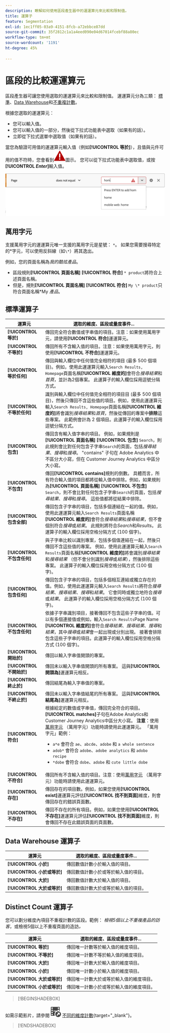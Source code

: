 ```yaml
---
description: 瞭解如何使用區段產生器中的運運算元來比較和限制值。
title: 運算子
feature: Segmentation
exl-id: 1ec1ff05-03a9-4151-8fcb-a72ebbce87dd
source-git-commit: 35f2812c1a1a4eed090e04d67014fcebf88a80ec
workflow-type: tm+mt
source-wordcount: '1191'
ht-degree: 45%

---
```


# 區段的比較運運算元

區段產生器可讓您使用選取的運運算元來比較和限制值。 運運算元分為三類： [標準](#standard-operators)、[Data Warehouse](#data-warehouse-operators)和[不重複計數](#distinct-count-operators)。

根據您選取的運運算元：

* 您可以輸入值。
* 您可以輸入值的一部分，然後從下拉式功能表中選取（如果有的話）。
* 立即從下拉式選單中選取值（如果有的話）。

當您為驗證可用值的運運算元輸入值（例如&#x200B;**[!UICONTROL 等於]**），且值與元件可用的值不符時，您會看到![AlertRed](/help/assets/icons/AlertRed.svg)圖示。 您可以從下拉式功能表中選取值，或按&#x200B;**[!UICONTROL _Enter_]**&#x200B;輸入值。

![區段等於](assets/segment-operator-equals.png)

## 萬用字元

支援萬用字元的運運算元唯一支援的萬用字元是星號： `*`。 如果您需要搜尋特定的&#42;字元，可以使用反斜線（如`\*`）將其逸出。

例如，您的頁面名稱為&#x200B;*我的酷炫產品*。

* 區段規則&#x200B;**[!UICONTROL 頁面名稱]** **[!UICONTROL 符合]** `* product`將符合上述頁面名稱。
* 但是，規則&#x200B;**[!UICONTROL 頁面名稱]** **[!UICONTROL 符合]** `My \* product`只符合頁面名稱&#x200B;*My *產品*。

## 標準運算子

| 運算元 | 選取的維度、區段或量度事件... |
|--- |--- |
| **[!UICONTROL 等於]** | 傳回完全符合數值或字串值的項目。注意：如果使用萬用字元，請使用&#x200B;**[!UICONTROL 符合]**&#x200B;運運算元。 |
| **[!UICONTROL 不等於]** | 傳回所有不含輸入值的項目。注意：如果使用萬用字元，則使用&#x200B;**[!UICONTROL 不符合]**&#x200B;運運算元。 |
| **[!UICONTROL 等於任何]** | 傳回與輸入欄位中任何值完全相符的項目 (最多 500 個項目)。例如，使用此運運算元輸入`Search Results, Homepage`頁面名稱&#x200B;**[!UICONTROL 維度的]**&#x200B;會符合&#x200B;*搜尋結果*&#x200B;和&#x200B;*首頁*，並計為2個專案。 此運算子的輸入欄位採用逗號分隔方式。 |
| **[!UICONTROL 不等於任何]** | 識別與輸入欄位中任何值完全相符的項目目 (最多 500 個項目)，然後只傳回不含這些值的項目。例如，使用此運運算元輸入`Search Results, Homepage`頁面名稱&#x200B;**[!UICONTROL 維度的]**&#x200B;將會識別&#x200B;*搜尋結果*&#x200B;和&#x200B;*首頁*，然後從傳回的專案中&#x200B;**排除**&#x200B;這些專案。 此範例會計為 2 個項目。此運算子的輸入欄位採用逗號分隔方式。 |
| **[!UICONTROL 包含]** | 傳回含有輸入值字串的項目。 例如，如果規則是&#x200B;**[!UICONTROL 頁面名稱]** **[!UICONTROL 包含]** `Search`，則此規則會比對任何包含子字串`Search`的頁面，包括&#x200B;*搜尋結果*、*搜尋*&#x200B;和&#x200B;*搜尋*。 &quot;contains&quot; 子句在 Adobe Analytics 中不區分大小寫，但在 Customer Journey Analytics 中區分大小寫。 |
| **[!UICONTROL 不包含]** | 傳回&#x200B;**[!UICONTROL contains]**&#x200B;規則的倒數。 具體而言，所有符合輸入值的項目都將從輸入值中排除。例如，如果規則為&#x200B;**[!UICONTROL 頁面名稱]** **[!UICONTROL 不包含]** `Search`，則不會比對任何包含子字串`Search`的頁面，包括&#x200B;*搜尋結果*、*搜尋*&#x200B;和&#x200B;*搜尋*。 這些值都將從結果中排除。 |
| **[!UICONTROL 包含全部]** | 傳回包含子字串的項目，包括多個連結在一起的值。例如，使用此運運算元輸入`Search Results`頁面名稱&#x200B;**[!UICONTROL 維度的]**&#x200B;會符合&#x200B;*搜尋結果*&#x200B;和&#x200B;*搜尋結果*，但不會個別符合&#x200B;*搜尋*&#x200B;或&#x200B;*結果*。 此規則將符合&#x200B;*Search*&#x200B;和&#x200B;*Results*。 此運算子的輸入欄位採用空格分隔方式 (100 個字)。 |
| **[!UICONTROL 不包含任何]** | 與子字串比較以識別專案，包括多個值連結在一起，然後只傳回不含這些值的專案。 例如，使用此運運算元輸入`Search Results`頁面名稱&#x200B;**[!UICONTROL 維度的]**&#x200B;將會識別&#x200B;*搜尋結果*&#x200B;和&#x200B;*搜尋結果* （但不會分別識別&#x200B;*搜尋*&#x200B;或&#x200B;*結果*），然後排除這些專案。 此運算子的輸入欄位採用空格分隔方式 (100 個字)。 |
| **[!UICONTROL 包含任何]** | 傳回包含子字串的項目，包括多個相互連結或獨立存在的值。例如，使用此運運算元輸入`Search Results`將符合&#x200B;*搜尋結果*、*搜尋結果*、*搜尋*&#x200B;和&#x200B;*結果*。 它會同時或獨立地符合&#x200B;*搜尋*&#x200B;或&#x200B;*結果*。 此運算子的輸入欄位採用空格分隔方式 (100 個字)。 |
| **[!UICONTROL 不包含任何]** | 依據子字串識別項目，接著傳回不包含這些子字串的值。可以有多個連接值或例如，輸入`Search Results`Page Name **[!UICONTROL 維度的]**&#x200B;會符合&#x200B;*搜尋結果*、*搜尋結果*、*搜尋*&#x200B;和&#x200B;*結果*，其中&#x200B;*搜尋*&#x200B;或&#x200B;*結果*&#x200B;會一起出現或分別出現。 接著會排除包含這些子字串的項目。此運算子的輸入欄位採用空格分隔方式 (100 個字)。 |
| **[!UICONTROL 開始於]** | 傳回以輸入字串值開頭的專案。 |
| **[!UICONTROL 不開始於]** | 傳回未以輸入字串值開頭的所有專案。 這與&#x200B;**[!UICONTROL 開頭為]**&#x200B;運運算元相反。 |
| **[!UICONTROL 終止於]** | 傳回結尾為輸入字串值的專案。 |
| **[!UICONTROL 不終止於]** | 傳回未以輸入字串值結尾的所有專案。 這與&#x200B;**[!UICONTROL 結尾為]**&#x200B;運運算元相反。 |
| **[!UICONTROL 符合]** | 根據給定的數值或字串值，傳回完全符合的項目。**[!UICONTROL matches]**&#x200B;子句在Adobe Analytics和Customer Journey Analytics中區分大小寫。 **注意**：使用[萬用字元](#wildcards) （萬用字元）功能時請使用此運運算元。 「萬用字元」範例：<ul><li>`a*e` 會符合 `ae`、`abcde`、`adobe` 和 `a whole sentence`</li><li>`adob*` 會符合 `adobe`、`adobe analytics` 和 `adobo recipe`</li><li>`*dobe` 會符合 `dobe`、`adobe` 和 `cute little dobe`</li></ul> |
| **[!UICONTROL 不符合]** | 傳回所有不含輸入值的項目。注意：使用[萬用字元](#wildcards) （萬用字元）功能時請使用此運運算元。 |
| **[!UICONTROL 存在]** | 傳回存在的項目數。例如，如果您使用&#x200B;**[!UICONTROL exist]**&#x200B;運運算元評估&#x200B;**[!UICONTROL 找不到頁面]**&#x200B;維度，則會傳回存在的錯誤頁面數。 |
| **[!UICONTROL 不存在]** | 傳回不存在的所有項目。例如，如果您使用&#x200B;**[!UICONTROL 不存在]**&#x200B;運運算元評估&#x200B;**[!UICONTROL 找不到頁面]**&#x200B;維度，則會傳回不存在此錯誤頁面的頁面數。 |

## Data Warehouse 運算子

| 運算元 | 選取的維度、區段或量度事件... |
| --- | --- |
| **[!UICONTROL 小於]** | 傳回數值計數小於輸入值的項目。 |
| **[!UICONTROL 小於或等於]** | 傳回數值計數小於或等於輸入值的項目。 |
| **[!UICONTROL 大於]** | 傳回數值計數大於輸入值的項目。 |
| **[!UICONTROL 大於或等於]** | 傳回數值計數大於或等於輸入值的項目。 |

## Distinct Count 運算子

您可以劃分維度內項目不重複計數的區段。範例： *檢視5個以上不重複產品的訪客*，或檢視5個以上不重複頁面的造訪&#x200B;*。*

| 運算元 | 選取的維度、區段或量度事件... |
| --- | --- |
| **[!UICONTROL 等於]** | 傳回唯一計數等於輸入值的維度項目。 |
| **[!UICONTROL 不等於]** | 傳回唯一計數不等於輸入值的維度項目。 |
| **[!UICONTROL 大於]** | 傳回唯一計數大於輸入值的維度項目。 |
| **[!UICONTROL 小於]** | 傳回唯一計數小於輸入值的維度項目。 |
| **[!UICONTROL 大於或等於]** | 傳回唯一計數大於或等於輸入值的維度項目。 |
| **[!UICONTROL 小於或等於]** | 傳回唯一計數小於或等於輸入值的維度項目。 |


>[!BEGINSHADEBOX]

如需示範影片，請參閱![VideoCheckedOut](/help/assets/icons/VideoCheckedOut.svg) [不同的維度計數](https://video.tv.adobe.com/v/27257?quality=12&learn=on){target="_blank"}。

>[!ENDSHADEBOX]
